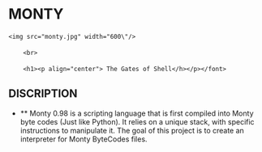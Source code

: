  # MONTY

<p align="center">
  
    <img src="monty.jpg" width="600\"/>
      
        <br>
	  
	    <h1><p align="center"> The Gates of Shell</h></p></font>
	      
 ## DISCRIPTION

* ** Monty 0.98 is a scripting language that is first compiled into Monty byte codes (Just like Python). It relies on a unique stack, with specific instructions to manipulate it. The goal of this project is to create an interpreter for Monty ByteCodes files.
